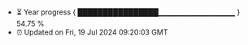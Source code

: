 - ⏳ Year progress { ████████████████▁▁▁▁▁▁▁▁▁▁▁▁▁▁ } 54.75 %
- ⏰ Updated on Fri, 19 Jul 2024 09:20:03 GMT

